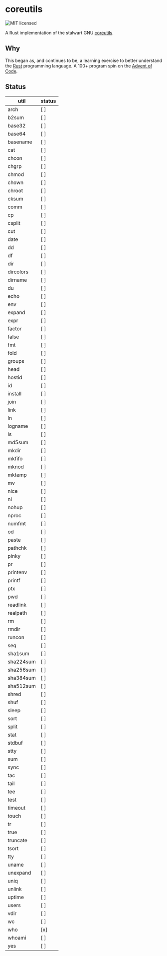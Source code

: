 # coreutils

![MIT licensed](https://img.shields.io/badge/license-MIT-blue.svg)

A Rust implementation of the stalwart GNU [coreutils](https://github.com/coreutils/coreutils).

## Why

This began as, and continues to be, a learning exercise to better understand the [Rust](https://www.rust-lang.org/) programming language. A 100+ program spin on the [Advent of Code](https://en.wikipedia.org/wiki/Advent_of_Code).

## Status

| util | status |
| ---- | ------ |
| arch | [ ] |
| b2sum | [ ] |
| base32 | [ ] |
| base64 | [ ] |
| basename | [ ] |
| cat | [ ] |
| chcon | [ ] |
| chgrp | [ ] |
| chmod | [ ] |
| chown | [ ] |
| chroot | [ ] |
| cksum | [ ] |
| comm | [ ] |
| cp | [ ] |
| csplit | [ ] |
| cut | [ ] |
| date | [ ] |
| dd | [ ] |
| df | [ ] |
| dir | [ ] |
| dircolors | [ ] |
| dirname | [ ] |
| du | [ ] |
| echo | [ ] |
| env | [ ] |
| expand | [ ] |
| expr | [ ] |
| factor | [ ] |
| false | [ ] |
| fmt | [ ] |
| fold | [ ] |
| groups | [ ] |
| head | [ ] |
| hostid | [ ] |
| id | [ ] |
| install | [ ] |
| join | [ ] |
| link | [ ] |
| ln | [ ] |
| logname | [ ] |
| ls | [ ] |
| md5sum | [ ] |
| mkdir | [ ] |
| mkfifo | [ ] |
| mknod | [ ] |
| mktemp | [ ] |
| mv | [ ] |
| nice | [ ] |
| nl | [ ] |
| nohup | [ ] |
| nproc | [ ] |
| numfmt | [ ] |
| od | [ ] |
| paste | [ ] |
| pathchk | [ ] |
| pinky | [ ] |
| pr | [ ] |
| printenv | [ ] |
| printf | [ ] |
| ptx | [ ] |
| pwd | [ ] |
| readlink | [ ] |
| realpath | [ ] |
| rm | [ ] |
| rmdir | [ ] |
| runcon | [ ] |
| seq | [ ] |
| sha1sum | [ ] |
| sha224sum | [ ] |
| sha256sum | [ ] |
| sha384sum | [ ] |
| sha512sum | [ ] |
| shred | [ ] |
| shuf | [ ] |
| sleep | [ ] |
| sort | [ ] |
| split | [ ] |
| stat | [ ] |
| stdbuf | [ ] |
| stty | [ ] |
| sum | [ ] |
| sync | [ ] |
| tac | [ ] |
| tail | [ ] |
| tee | [ ] |
| test | [ ] |
| timeout | [ ] |
| touch | [ ] |
| tr | [ ] |
| true | [ ] |
| truncate | [ ] |
| tsort | [ ] |
| tty | [ ] |
| uname | [ ] |
| unexpand | [ ] |
| uniq | [ ] |
| unlink | [ ] |
| uptime | [ ] |
| users | [ ] |
| vdir | [ ] |
| wc | [ ] |
| who | [x] |
| whoami | [ ] |
| yes | [ ] |
